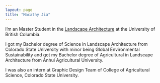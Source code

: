 ```yaml
---
layout: page
title: "Macathy Jia"
---
```


I’m an Master Student in the [Landscape Architecture](https://sala.ubc.ca/) at the University of British Columbia.

I got my Bachelor degree of Science in Landscape Architecture from Colorado State University with minor being Global Environmental Sustainability and got my Bachelor 
degree of Agricultural in Landscape Architecture from Anhui Agricultural University.

I was also an intern at Graphic Design Team of College of Agricultural Science, Colorado State University.


